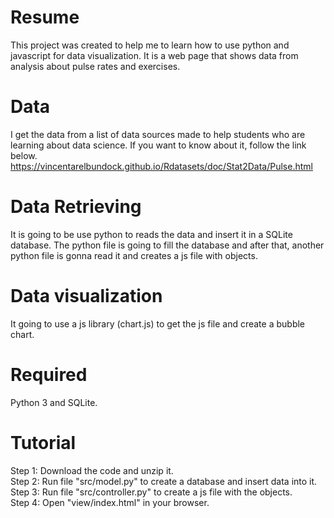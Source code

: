 # Resume
This project was created to help me to learn how to use python and javascript for data visualization. It is a web page that shows data from analysis about pulse rates and exercises.  

# Data
I get the data from a list of data sources made to help students who are learning about data science. If you want to know about it, follow the link below. 
https://vincentarelbundock.github.io/Rdatasets/doc/Stat2Data/Pulse.html  

# Data Retrieving
It is going to be use python to reads the data and insert it in a SQLite database. The python file is going to fill the database and after that, another python file is gonna read it and creates a js file with objects.

# Data visualization
It going to use a js library (chart.js) to get the js file and create a bubble chart.

# Required
Python 3 and SQLite.

# Tutorial
Step 1: Download the code and unzip it.  
Step 2: Run file "src/model.py" to create a database and insert data into it.  
Step 3: Run file "src/controller.py" to create a js file with the objects.  
Step 4: Open "view/index.html" in your browser.
